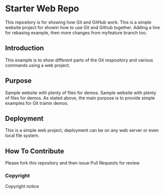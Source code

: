 # Starter Web Repo

This repository is for showing how Git and GitHub work.
This is a simple website project for showin how to use Git and Github together. Adding a line for rebasing example, then
more changes from myfeature branch too.

## Introduction

This example is to show different parts of the Git respository and various commands using a web project.

## Purpose

Sample website with plenty of files for demos.
Sample website with plenty of files for demos.
As stated above, the main purpose is to provide simple examples for Git trainin demos.

## Deployment

This is a simple web project, deployment can be on any web server or even local file system.

## How To Contribute

Please fork this repository and then issue Pull Requests for review

### Copyright

Copyright notice